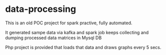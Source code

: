# data-processing

This is an old POC project for spark practive, fully automated.

It generated sampe data via kafka and spark job keeps collecting and dumping processed data matrices in Mysql DB

Php project is provided that loads that data and draws graphs every 5 secs.
